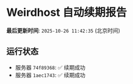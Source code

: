 # Weirdhost 自动续期报告

**最后更新时间**: `2025-10-26 11:42:35` (北京时间)

## 运行状态

- 服务器 `74f89368`: ✅ 续期成功
- 服务器 `1aec1743`: ✅ 续期成功
